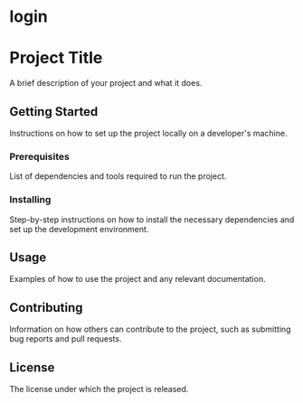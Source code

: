 # login
# Project Title
A brief description of your project and what it does.

## Getting Started
Instructions on how to set up the project locally on a developer's machine.

### Prerequisites
List of dependencies and tools required to run the project.

### Installing
Step-by-step instructions on how to install the necessary dependencies and set up the development environment.

## Usage
Examples of how to use the project and any relevant documentation.

## Contributing
Information on how others can contribute to the project, such as submitting bug reports and pull requests.

## License
The license under which the project is released.
